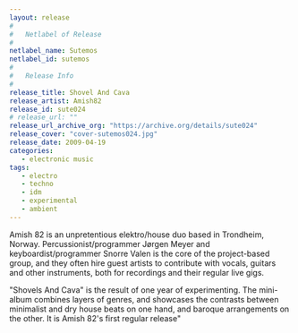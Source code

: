 ```yaml
---
layout: release
#
#   Netlabel of Release
#
netlabel_name: Sutemos
netlabel_id: sutemos
#
#   Release Info
#
release_title: Shovel And Cava
release_artist: Amish82
release_id: sute024
# release_url: ""
release_url_archive_org: "https://archive.org/details/sute024"
release_cover: "cover-sutemos024.jpg"
release_date: 2009-04-19
categories:
   - electronic music
tags:
   - electro
   - techno
   - idm
   - experimental
   - ambient
---
```

Amish 82 is an unpretentious elektro/house duo based in Trondheim, Norway. Percussionist/programmer Jørgen Meyer and keyboardist/programmer Snorre Valen is the core of the project-based group, and they often hire guest artists to contribute with vocals, guitars and other instruments, both for recordings and their regular live gigs.

"Shovels And Cava" is the result of one year of experimenting. The mini-album combines layers of genres, and showcases the contrasts between minimalist and dry house beats on one hand, and baroque arrangements on the other. It is Amish 82's first regular release"